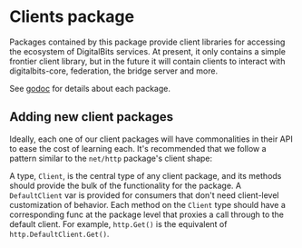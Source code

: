 # Clients package

Packages contained by this package provide client libraries for accessing the ecosystem of DigitalBits services.  At present, it only contains a simple frontier client library, but in the future it will contain clients to interact with digitalbits-core, federation, the bridge server and more.

See [godoc](https://godoc.org/github.com/digitalbitsorg/go/clients) for details about each package.

## Adding new client packages

Ideally, each one of our client packages will have commonalities in their API to ease the cost of learning each.  It's recommended that we follow a pattern similar to the `net/http` package's client shape:

A type, `Client`, is the central type of any client package, and its methods should provide the bulk of the functionality for the package.  A `DefaultClient` var is provided for consumers that don't need client-level customization of behavior.  Each method on the `Client` type should have a corresponding func at the package level that proxies a call through to the default client.  For example, `http.Get()` is the equivalent of `http.DefaultClient.Get()`.